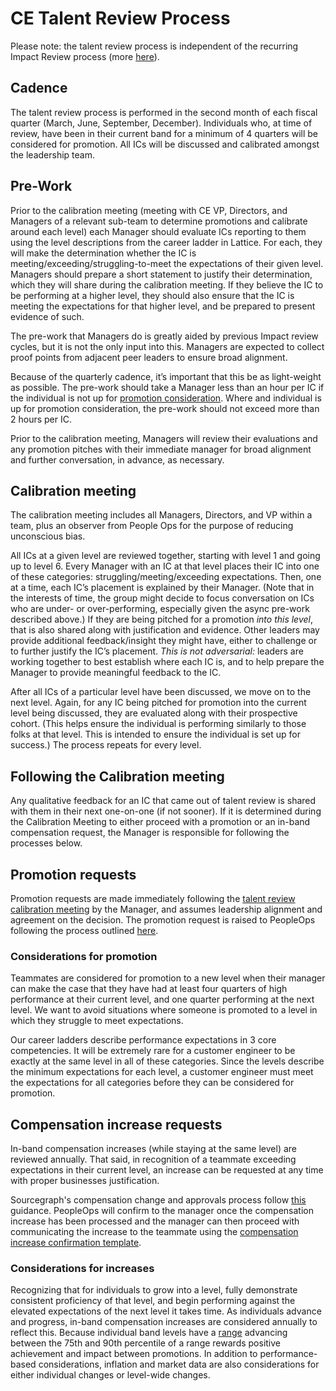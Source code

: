 # CE Talent Review Process

Please note: the talent review process is independent of the recurring Impact Review process (more [here](../../../benefits-pay-perks/pay-expenses/compensation/index.md#commissions-and-bonuses)).

## Cadence

The talent review process is performed in the second month of each fiscal quarter (March, June, September, December). Individuals who, at time of review, have been in their current band for a minimum of 4 quarters will be considered for promotion. All ICs will be discussed and calibrated amongst the leadership team.

## Pre-Work

Prior to the calibration meeting (meeting with CE VP, Directors, and Managers of a relevant sub-team to determine promotions and calibrate around each level) each Manager should evaluate ICs reporting to them using the level descriptions from the career ladder in Lattice. For each, they will make the determination whether the IC is meeting/exceeding/struggling-to-meet the expectations of their given level. Managers should prepare a short statement to justify their determination, which they will share during the calibration meeting. If they believe the IC to be performing at a higher level, they should also ensure that the IC is meeting the expectations for that higher level, and be prepared to present evidence of such.

The pre-work that Managers do is greatly aided by previous Impact review cycles, but it is not the only input into this. Managers are expected to collect proof points from adjacent peer leaders to ensure broad alignment.

Because of the quarterly cadence, it’s important that this be as light-weight as possible. The pre-work should take a Manager less than an hour per IC if the individual is not up for [promotion consideration](#considerations-for-promotion). Where and individual is up for promotion consideration, the pre-work should not exceed more than 2 hours per IC.

Prior to the calibration meeting, Managers will review their evaluations and any promotion pitches with their immediate manager for broad alignment and further conversation, in advance, as necessary.

## Calibration meeting

The calibration meeting includes all Managers, Directors, and VP within a team, plus an observer from People Ops for the purpose of reducing unconscious bias.

All ICs at a given level are reviewed together, starting with level 1 and going up to level 6. Every Manager with an IC at that level places their IC into one of these categories: struggling/meeting/exceeding expectations. Then, one at a time, each IC’s placement is explained by their Manager. (Note that in the interests of time, the group might decide to focus conversation on ICs who are under- or over-performing, especially given the async pre-work described above.) If they are being pitched for a promotion _into this level_, that is also shared along with justification and evidence. Other leaders may provide additional feedback/insight they might have, either to challenge or to further justify the IC’s placement. _This is not adversarial:_ leaders are working together to best establish where each IC is, and to help prepare the Manager to provide meaningful feedback to the IC.

After all ICs of a particular level have been discussed, we move on to the next level. Again, for any IC being pitched for promotion into the current level being discussed, they are evaluated along with their prospective cohort. (This helps ensure the individual is performing similarly to those folks at that level. This is intended to ensure the individual is set up for success.) The process repeats for every level.

## Following the Calibration meeting

Any qualitative feedback for an IC that came out of talent review is shared with them in their next one-on-one (if not sooner). If it is determined during the Calibration Meeting to either proceed with a promotion or an in-band compensation request, the Manager is responsible for following the processes below.

## Promotion requests

Promotion requests are made immediately following the [talent review calibration meeting](#calibration-meeting) by the Manager, and assumes leadership alignment and agreement on the decision. The promotion request is raised to PeopleOps following the process outlined [here](../../../benefits-pay-perks/pay-expenses/compensation/compensation-change-approvals.md).

### Considerations for promotion

Teammates are considered for promotion to a new level when their manager can make the case that they have had at least four quarters of high performance at their current level, and one quarter performing at the next level. We want to avoid situations where someone is promoted to a level in which they struggle to meet expectations.

Our career ladders describe performance expectations in 3 core competencies. It will be extremely rare for a customer engineer to be exactly at the same level in all of these categories. Since the levels describe the minimum expectations for each level, a customer engineer must meet the expectations for all categories before they can be considered for promotion.

## Compensation increase requests

In-band compensation increases (while staying at the same level) are reviewed annually. That said, in recognition of a teammate exceeding expectations in their current level, an increase can be requested at any time with proper businesses justification.

Sourcegraph's compensation change and approvals process follow [this](../../../benefits-pay-perks/pay-expenses/compensation/compensation-change-approvals.md) guidance. PeopleOps will confirm to the manager once the compensation increase has been processed and the manager can then proceed with communicating the increase to the teammate using the [compensation increase confirmation template](https://docs.google.com/document/d/1o_jRRe7VYDUERz49lwcJxQQYUaNORkme3GMDaI04Fhw/edit).

### Considerations for increases

Recognizing that for individuals to grow into a level, fully demonstrate consistent proficiency of that level, and begin performing against the elevated expectations of the next level it takes time. As individuals advance and progress, in-band compensation increases are considered annually to reflect this. Because individual band levels have a [range](../../../benefits-pay-perks/pay-expenses/compensation#how-bands-are-created) advancing between the 75th and 90th percentile of a range rewards positive achievement and impact between promotions. In addition to performance-based considerations, inflation and market data are also considerations for either individual changes or level-wide changes.
